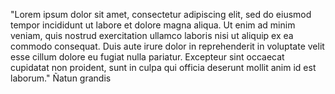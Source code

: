 "Lorem ipsum dolor sit amet, consectetur adipiscing elit,
 sed do eiusmod tempor incididunt ut labore et dolore magna aliqua.
  Ut enim ad minim veniam, 
  quis nostrud exercitation ullamco laboris nisi ut aliquip ex ea commodo consequat. 
  Duis aute irure dolor in reprehenderit in voluptate velit esse cillum dolore eu fugiat nulla pariatur. 
  Excepteur sint occaecat cupidatat non proident, 
  sunt in culpa qui officia deserunt mollit anim id est laborum."
  Ñatun grandis